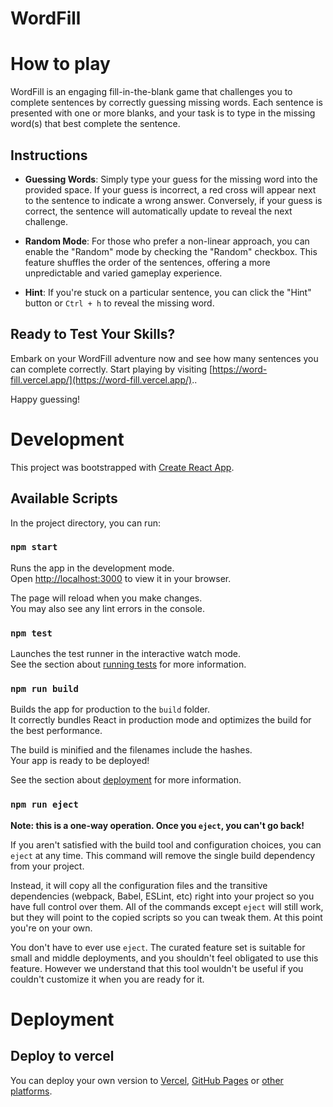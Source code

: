 # WordFill

# How to play

WordFill is an engaging fill-in-the-blank game that challenges you to complete sentences by correctly guessing missing words. Each sentence is presented with one or more blanks, and your task is to type in the missing word(s) that best complete the sentence.

## Instructions
- **Guessing Words**: Simply type your guess for the missing word into the provided space. If your guess is incorrect, a red cross will appear next to the sentence to indicate a wrong answer. Conversely, if your guess is correct, the sentence will automatically update to reveal the next challenge.

- **Random Mode**: For those who prefer a non-linear approach, you can enable the "Random" mode by checking the "Random" checkbox. This feature shuffles the order of the sentences, offering a more unpredictable and varied gameplay experience.
- **Hint**: If you're stuck on a particular sentence, you can click the "Hint" button or `Ctrl + h` to reveal the missing word. 

## Ready to Test Your Skills?
Embark on your WordFill adventure now and see how many sentences you can complete correctly. Start playing by visiting [https://word-fill.vercel.app/](https://word-fill.vercel.app/)..

Happy guessing!

# Development

This project was bootstrapped with [Create React App](https://github.com/facebook/create-react-app).

## Available Scripts

In the project directory, you can run:

### `npm start`

Runs the app in the development mode.\
Open [http://localhost:3000](http://localhost:3000) to view it in your browser.

The page will reload when you make changes.\
You may also see any lint errors in the console.

### `npm test`

Launches the test runner in the interactive watch mode.\
See the section about [running tests](https://facebook.github.io/create-react-app/docs/running-tests) for more information.

### `npm run build`

Builds the app for production to the `build` folder.\
It correctly bundles React in production mode and optimizes the build for the best performance.

The build is minified and the filenames include the hashes.\
Your app is ready to be deployed!

See the section about [deployment](https://facebook.github.io/create-react-app/docs/deployment) for more information.

### `npm run eject`

**Note: this is a one-way operation. Once you `eject`, you can't go back!**

If you aren't satisfied with the build tool and configuration choices, you can `eject` at any time. This command will remove the single build dependency from your project.

Instead, it will copy all the configuration files and the transitive dependencies (webpack, Babel, ESLint, etc) right into your project so you have full control over them. All of the commands except `eject` will still work, but they will point to the copied scripts so you can tweak them. At this point you're on your own.

You don't have to ever use `eject`. The curated feature set is suitable for small and middle deployments, and you shouldn't feel obligated to use this feature. However we understand that this tool wouldn't be useful if you couldn't customize it when you are ready for it.

# Deployment

## Deploy to vercel

You can deploy your own version to [Vercel](https://create-react-app.dev/docs/deployment/#vercel), [GitHub Pages](https://create-react-app.dev/docs/deployment/#github-pages) or [other platforms](https://create-react-app.dev/docs/deployment/).


